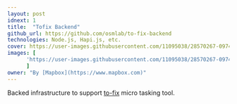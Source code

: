 ```yaml
---
layout: post
idnext: 1
title:  "Tofix Backend"
github_url: https://github.com/osmlab/to-fix-backend
technologies: Node.js, Hapi.js, etc. 
cover: https://user-images.githubusercontent.com/11095038/28570267-09741cb0-715b-11e7-805c-361a28607e26.png
images: [
      'https://user-images.githubusercontent.com/11095038/28570267-09741cb0-715b-11e7-805c-361a28607e26.png'
      ]
owner: "By [Mapbox](https://www.mapbox.com)"
---
```

Backed infrastructure to support [to-fix](https://github.com/osmlab/to-fix) micro tasking tool.